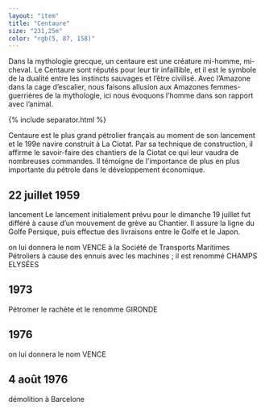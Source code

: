 ```yaml
---
layout: "item"
title: "Centaure"
size: "231,25m"
color: "rgb(5, 87, 158)"
---
```

Dans la mythologie grecque, un centaure est une créature mi-homme, mi-cheval. Le Centaure sont réputés pour leur tir infaillible, et il est le symbole de la dualité entre les instincts sauvages et l’être civilisé. Avec l’Amazone dans la cage d’escalier, nous faisons allusion aux Amazones femmes-guerrières de la mythologie, ici nous évoquons l’homme dans son rapport avec l’animal. 
{% include separator.html %}

Centaure est le plus grand pétrolier français au moment de son lancement et le 199e navire construit à La Ciotat.Par sa technique de construction, il affirme le savoir-faire des chantiers de la Ciotat ce qui leur vaudra de nombreuses commandes. Il témoigne de l'importance de plus en plus importante du pétrole dans le développement économique.22 juillet 1959 
------------

lancementLe lancement initialement prévu pour le dimanche 19 juillet fut différé à cause d’un mouvement de grève au Chantier. Il assure la ligne du Golfe Persique, puis effectue des livraisons entre le Golfe et le Japon. 
on lui donnera le nom VENCE à la Société de Transports Maritimes Pétroliers à cause des ennuis avec les machines ; il est renommé CHAMPS ELYSÉES 
1973
-----

Pétromer le rachète et le renomme GIRONDE


1976 
-----

on lui donnera le nom VENCE

4 août 1976 
---------------

démolition à Barcelone